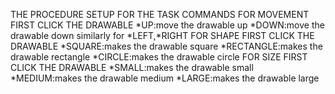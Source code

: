 THE PROCEDURE SETUP FOR THE TASK
COMMANDS
FOR MOVEMENT 
   FIRST CLICK THE DRAWABLE
   *UP:move the drawable up
   *DOWN:move the drawable down
   similarly for *LEFT,*RIGHT
FOR SHAPE
    FIRST CLICK THE DRAWABLE
    *SQUARE:makes the drawable square
    *RECTANGLE:makes the drawable rectangle
    *CIRCLE:makes the drawable circle
FOR SIZE
    FIRST CLICK THE DRAWABLE
    *SMALL:makes the drawable small
    *MEDIUM:makes the drawable medium
    *LARGE:makes the drawable large
